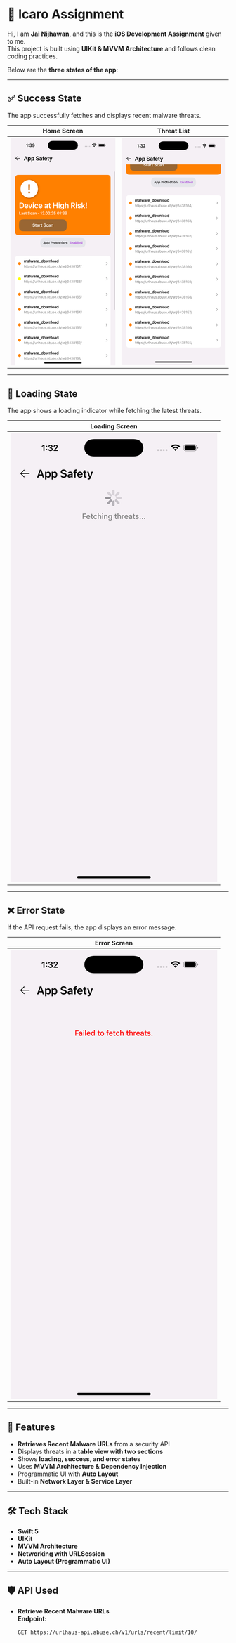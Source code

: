 # 🚀 Icaro Assignment

Hi, I am **Jai Nijhawan**, and this is the **iOS Development Assignment** given to me.  
This project is built using **UIKit & MVVM Architecture** and follows clean coding practices.  

Below are the **three states of the app**:

---

## ✅ Success State
The app successfully fetches and displays recent malware threats.

| Home Screen | Threat List |
|------------|------------|
| ![Home](Screenshots/1.png) | ![Threats](Screenshots/2.png) |

---

## 🔄 Loading State
The app shows a loading indicator while fetching the latest threats.

| Loading Screen |
|---------------|
| ![Loading](Screenshots/3.png) |

---

## ❌ Error State
If the API request fails, the app displays an error message.

| Error Screen |
|-------------|
| ![Error](Screenshots/4.png) |

---

## 📌 Features

- **Retrieves Recent Malware URLs** from a security API
- Displays threats in a **table view with two sections**
- Shows **loading, success, and error states**
- Uses **MVVM Architecture & Dependency Injection**
- Programmatic UI with **Auto Layout**
- Built-in **Network Layer & Service Layer**

---

## 🛠 Tech Stack

- **Swift 5**
- **UIKit**
- **MVVM Architecture**
- **Networking with URLSession**
- **Auto Layout (Programmatic UI)**

---

## 🛡 API Used

- **Retrieve Recent Malware URLs**  
  **Endpoint:**  
  ```sh
  GET https://urlhaus-api.abuse.ch/v1/urls/recent/limit/10/

